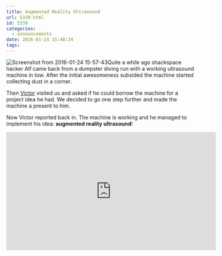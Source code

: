 ```yaml
---
title: Augmented Reality Ultrasound
url: 5339.html
id: 5339
categories:
  - announcements
date: 2016-01-24 15:48:34
tags:
---
```


![Screenshot from 2016-01-24 15-57-43](https://blog.shackspace.de/wp-content/uploads/2016/01/Screenshot-from-2016-01-24-15-57-43.png)Quite a while ago shackspace hacker Alf came back from a dumpster diving run with a working ultrasound machine in tow. After the initial awesomeness subsided the machine started collecting dust in a corner.

Then [Victor](https://www.facebook.com/vskobov) visited us and asked if he could borrow the machine for a project idea he had. We decided to go one step further and made the machine a present to him.

Now Victor reported back in. The machine is working and he managed to implement his idea: **augmented reality ultrasound**!

<iframe src="https://www.youtube.com/embed/hKH1e38B1is" width="560" height="315" frameborder="0" allowfullscreen="allowfullscreen"></iframe>